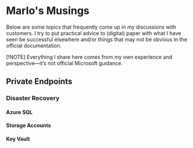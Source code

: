 # Marlo's Musings

Below are some topics that frequently come up in my discussions with customers. I try to put practical advice to (digital) paper with what I have seen be successful elsewhere and/or things that may not be obvious in the official documentation.

[!NOTE]
Everything I share here comes from my own experience and perspective—it’s not official Microsoft guidance.

## Private Endpoints

### Disaster Recovery
#### Azure SQL
#### Storage Accounts
#### Key Vault